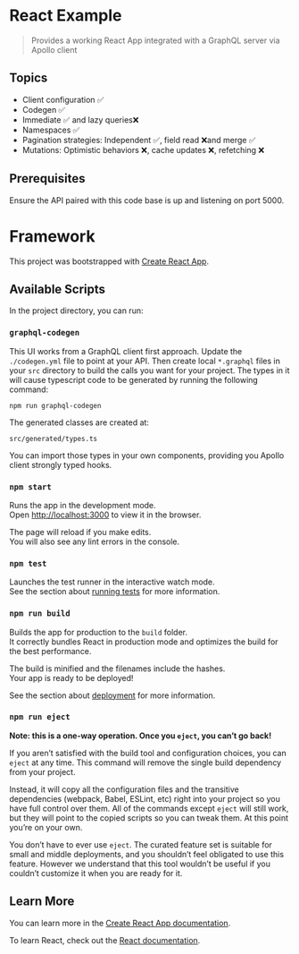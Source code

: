 # React Example

> Provides a working React App integrated with a GraphQL server via Apollo client

## Topics

- Client configuration ✅
- Codegen ✅
- Immediate ✅ and lazy queries❌
- Namespaces ✅
- Pagination strategies: Independent ✅, field read ❌and merge ✅
- Mutations: Optimistic behaviors ❌, cache updates ❌, refetching ❌

## Prerequisites

Ensure the API paired with this code base is up and listening on port 5000.

# Framework

This project was bootstrapped with [Create React App](https://github.com/facebook/create-react-app).

## Available Scripts

In the project directory, you can run:

### `graphql-codegen`

This UI works from a GraphQL client first approach.
Update the `./codegen.yml` file to point at your API.
Then create local `*.graphql` files in your `src` directory
to build the calls you want for your project.
The types in it will cause typescript code to be generated
by running the following command:

```
npm run graphql-codegen
```

The generated classes are created at:

```
src/generated/types.ts
```

You can import those types in your own components,
providing you Apollo client strongly typed hooks.

### `npm start`

Runs the app in the development mode.<br />
Open [http://localhost:3000](http://localhost:3000) to view it in the browser.

The page will reload if you make edits.<br />
You will also see any lint errors in the console.

### `npm test`

Launches the test runner in the interactive watch mode.<br />
See the section about [running tests](https://facebook.github.io/create-react-app/docs/running-tests) for more information.

### `npm run build`

Builds the app for production to the `build` folder.<br />
It correctly bundles React in production mode and optimizes the build for the best performance.

The build is minified and the filenames include the hashes.<br />
Your app is ready to be deployed!

See the section about [deployment](https://facebook.github.io/create-react-app/docs/deployment) for more information.

### `npm run eject`

**Note: this is a one-way operation. Once you `eject`, you can’t go back!**

If you aren’t satisfied with the build tool and configuration choices, you can `eject` at any time. This command will remove the single build dependency from your project.

Instead, it will copy all the configuration files and the transitive dependencies (webpack, Babel, ESLint, etc) right into your project so you have full control over them. All of the commands except `eject` will still work, but they will point to the copied scripts so you can tweak them. At this point you’re on your own.

You don’t have to ever use `eject`. The curated feature set is suitable for small and middle deployments, and you shouldn’t feel obligated to use this feature. However we understand that this tool wouldn’t be useful if you couldn’t customize it when you are ready for it.

## Learn More

You can learn more in the [Create React App documentation](https://facebook.github.io/create-react-app/docs/getting-started).

To learn React, check out the [React documentation](https://reactjs.org/).
